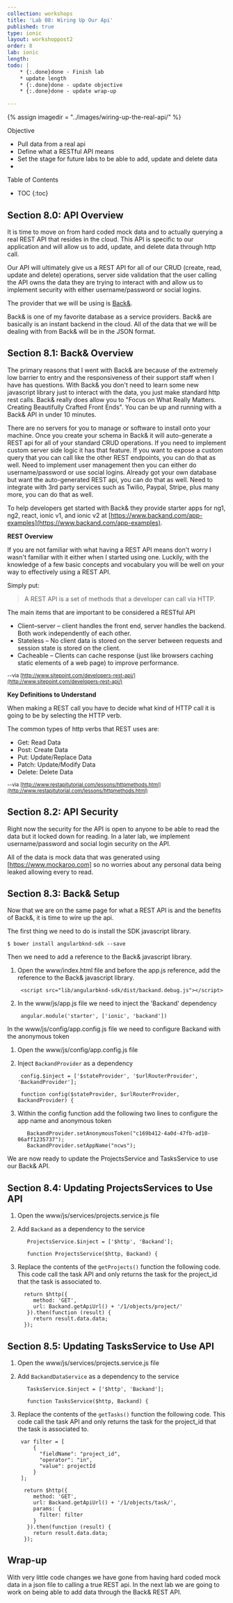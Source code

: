 ```yaml
---
collection: workshops
title: 'Lab 08: Wiring Up Our Api'
published: true
type: ionic
layout: workshoppost2
order: 8
lab: ionic
length:
todo: |
    * {:.done}done - Finish lab
    * update length
    * {:.done}done - update objective
    * {:.done}done - update wrap-up

---
```

[Back&]:http://backand.com

{% assign imagedir = "../images/wiring-up-the-real-api/" %}

<div class="fake-h2">Objective</div>

* Pull data from a real api
* Define what a RESTful API means
* Set the stage for future labs to be able to add, update and delete data
*

<div class="fake-h2">Table of Contents</div>

* TOC
{:toc}


## Section 8.0: API Overview

It is time to move on from hard coded mock data and to actually querying a real REST API that resides in the cloud.  This API is specific to our application and will allow us to add, update, and delete data through http call.

Our API will ultimately give us a REST API for all of our CRUD (create, read, update and delete) operations, server side validation that the user calling the API owns the data they are trying to interact with and allow us to implement security with either username/password or social logins.

The provider that we will be using is [Back&].

Back& is one of my favorite database as a service providers.   Back& are basically is an instant backend in the cloud.  All of the data that we will be dealing with from Back& will be in the JSON format.

## Section 8.1: Back& Overview

The primary reasons that I went with Back& are because of the extremely low barrier to entry and the responsiveness of their support staff when I have has questions.  With Back& you don't need to learn some new javascript library just to interact with the data, you just make standard http rest calls.  Back& really does allow you to "Focus on What Really Matters.  Creating Beautifully Crafted Front Ends".  You can be up and running with a Back& API in under 10 minutes.

There are no servers for you to manage or software to install onto your machine.  Once you create your schema in Back& it will auto-generate a REST api for all of your standard CRUD operations.  If you need to implement custom server side logic it has that feature.  If you want to expose a custom query that you can call like the other REST endpoints, you can do that as well.  Need to implement user management then you can either do username/password or use social logins.  Already got your own database but want the auto-generated REST api, you can do that as well.  Need to integrate with 3rd party services such as Twilio, Paypal, Stripe, plus many more, you can do that as well.

To help developers get started with Back& they provide starter apps for ng1, ng2, react, ionic v1, and ionic v2 at [https://www.backand.com/app-examples](https://www.backand.com/app-examples).


**REST Overview**

If you are not familiar with what having a REST API means don't worry I wasn't familiar with it either when I started using one.  Luckily, with the knowledge of a few basic concepts and vocabulary you will be well on your way to effectively using a REST API.

Simply put:

>A REST API is a set of methods that a developer can call via HTTP.

The main items that are important to be considered a RESTful API

* Client–server – client handles the front end, server handles the backend.  Both work independently of each other.
* Stateless – No client data is stored on the server between requests and session state is stored on the client.
* Cacheable – Clients can cache response (just like browsers caching static elements of a web page) to improve performance.

<sup>--via [http://www.sitepoint.com/developers-rest-api/](http://www.sitepoint.com/developers-rest-api/)</sup>

**Key Definitions to Understand**

When making a REST call you have to decide what kind of HTTP call it is going to be by selecting the HTTP verb.

The common types of http verbs that REST uses are:

* Get: Read Data
* Post: Create Data
* Put: Update/Replace Data
* Patch: Update/Modify Data
* Delete: Delete Data

<sup>--via [http://www.restapitutorial.com/lessons/httpmethods.html](http://www.restapitutorial.com/lessons/httpmethods.html)

## Section 8.2: API Security

Right now the security for the API is open to anyone to be able to read the data but it locked down for reading.  In a later lab, we implement username/password and social login security on the API.

All of the data is mock data that was generated using [https://www.mockaroo.com] so no worries about any personal data being leaked allowing every to read.

## Section 8.3: Back& Setup

Now that we are on the same page for what a REST API is and the benefits of Back&, it is time to wire up the api.

The first thing we need to do is install the SDK javascript library.

    $ bower install angularbknd-sdk --save

Then we need to add a reference to the Back& javascript library.

1. Open the www/index.html file and before the app.js reference, add the reference to the Back& javascript library.

        <script src="lib/angularbknd-sdk/dist/backand.debug.js"></script>

1. In the www/js/app.js file we need to inject the 'Backand' dependency

        angular.module('starter', ['ionic', 'backand'])

In the www/js/config/app.config.js file we need to configure Backand with the anonymous token

1. Open the www/js/config/app.config.js file
1. Inject `BackandProvider` as a dependency

        config.$inject = ['$stateProvider', '$urlRouterProvider', 'BackandProvider'];

        function config($stateProvider, $urlRouterProvider, BackandProvider) {

1. Within the config function add the following two lines to configure the app name and anonymous token

          BackandProvider.setAnonymousToken("c169b412-4a0d-47fb-ad10-06aff1235737");
          BackandProvider.setAppName("ncws");

We are now ready to update the ProjectsService and TasksService to use our Back& API.

## Section 8.4: Updating ProjectsServices to Use API

1. Open the www/js/services/projects.service.js file
1. Add `Backand` as a dependency to the service

          ProjectsService.$inject = ['$http', 'Backand'];

          function ProjectsService($http, Backand) {

1. Replace the contents of the `getProjects()` function the following code.  This code call the task API and only returns the task for the project_id that the task is associated to.

         return $http({
            method: 'GET',
            url: Backand.getApiUrl() + '/1/objects/project/'
          }).then(function (result) {
            return result.data.data;
         });

## Section 8.5: Updating TasksService to Use API

1. Open the www/js/services/projects.service.js file
1. Add `BackandDataService` as a dependency to the service

          TasksService.$inject = ['$http', 'Backand'];

          function TasksService($http, Backand) {


1. Replace the contents of the `getTasks()` function the following code.  This code call the task API and only returns the task for the project_id that the task is associated to.


        var filter = [
            {
              "fieldName": "project_id",
              "operator": "in",
              "value": projectId
            }
        ];

         return $http({
            method: 'GET',
            url: Backand.getApiUrl() + '/1/objects/task/',
            params: {
              filter: filter
            }
          }).then(function (result) {
            return result.data.data;
         });

## Wrap-up

With very little code changes we have gone from having hard coded mock data in a json file to calling a true REST api.  In the next lab we are going to work on being able to add data through the Back& REST API.
